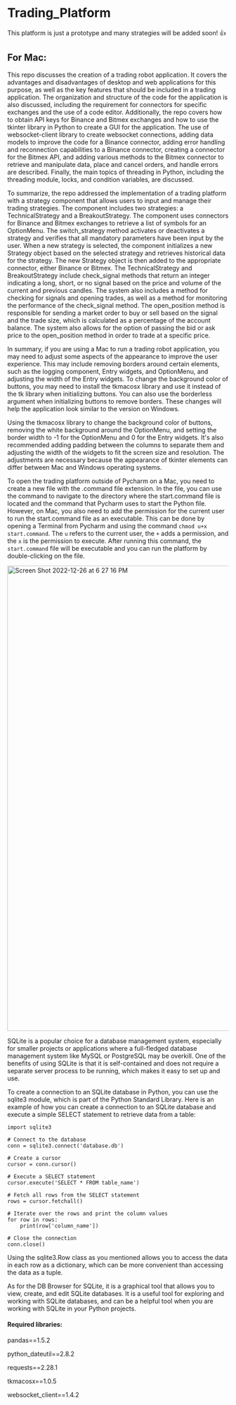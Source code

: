 # Trading_Platform
This platform is just a prototype and many strategies will be added soon! 👍

## For Mac:
This repo discusses the creation of a trading robot application. It covers the advantages and disadvantages of desktop and web applications for this purpose, as well as the key features that should be included in a trading application. The organization and structure of the code for the application is also discussed, including the requirement for connectors for specific exchanges and the use of a code editor. Additionally, the repo covers how to obtain API keys for Binance and Bitmex exchanges and how to use the tkinter library in Python to create a GUI for the application. The use of websocket-client library to create websocket connections, adding data models to improve the code for a Binance connector, adding error handling and reconnection capabilities to a Binance connector, creating a connector for the Bitmex API, and adding various methods to the Bitmex connector to retrieve and manipulate data, place and cancel orders, and handle errors are described. Finally, the main topics of threading in Python, including the threading module, locks, and condition variables, are discussed.

To summarize, the repo addressed the implementation of a trading platform with a strategy component that allows users to input and manage their trading strategies. The component includes two strategies: a TechnicalStrategy and a BreakoutStrategy. The component uses connectors for Binance and Bitmex exchanges to retrieve a list of symbols for an OptionMenu. The switch_strategy method activates or deactivates a strategy and verifies that all mandatory parameters have been input by the user. When a new strategy is selected, the component initializes a new Strategy object based on the selected strategy and retrieves historical data for the strategy. The new Strategy object is then added to the appropriate connector, either Binance or Bitmex. The TechnicalStrategy and BreakoutStrategy include check_signal methods that return an integer indicating a long, short, or no signal based on the price and volume of the current and previous candles. The system also includes a method for checking for signals and opening trades, as well as a method for monitoring the performance of the check_signal method. The open_position method is responsible for sending a market order to buy or sell based on the signal and the trade size, which is calculated as a percentage of the account balance. The system also allows for the option of passing the bid or ask price to the open_position method in order to trade at a specific price.

In summary, if you are using a Mac to run a trading robot application, you may need to adjust some aspects of the appearance to improve the user experience. This may include removing borders around certain elements, such as the logging component, Entry widgets, and OptionMenu, and adjusting the width of the Entry widgets. To change the background color of buttons, you may need to install the tkmacosx library and use it instead of the tk library when initializing buttons. You can also use the borderless argument when initializing buttons to remove borders. These changes will help the application look similar to the version on Windows.

Using the tkmacosx library to change the background color of buttons, removing the white background around the OptionMenu, and setting the border width to -1 for the OptionMenu and 0 for the Entry widgets. It's also recommended adding padding between the columns to separate them and adjusting the width of the widgets to fit the screen size and resolution. The adjustments are necessary because the appearance of tkinter elements can differ between Mac and Windows operating systems.

To open the trading platform outside of Pycharm on a Mac, you need to create a new file with the .command file extension. In the file, you can use the command to navigate to the directory where the start.command file is located and the command that Pycharm uses to start the Python file. However, on Mac, you also need to add the permission for the current user to run the start.command file as an executable. This can be done by opening a Terminal from Pycharm and using the command ```chmod u+x start.command```. The ```u``` refers to the current user, the ```+``` adds a permission, and the ```x``` is the permission to execute. After running this command, the ```start.command``` file will be executable and you can run the platform by double-clicking on the file.

<img width="1057" alt="Screen Shot 2022-12-26 at 6 27 16 PM" src="https://user-images.githubusercontent.com/25235989/209790797-c42e24d5-8aeb-456a-b22f-15a150f1ae3d.png">



SQLite is a popular choice for a database management system, especially for smaller projects or applications where a full-fledged database management system like MySQL or PostgreSQL may be overkill. One of the benefits of using SQLite is that it is self-contained and does not require a separate server process to be running, which makes it easy to set up and use.

To create a connection to an SQLite database in Python, you can use the sqlite3 module, which is part of the Python Standard Library. Here is an example of how you can create a connection to an SQLite database and execute a simple SELECT statement to retrieve data from a table:

```
import sqlite3

# Connect to the database
conn = sqlite3.connect('database.db')

# Create a cursor
cursor = conn.cursor()

# Execute a SELECT statement
cursor.execute('SELECT * FROM table_name')

# Fetch all rows from the SELECT statement
rows = cursor.fetchall()

# Iterate over the rows and print the column values
for row in rows:
    print(row['column_name'])

# Close the connection
conn.close()
```
Using the sqlite3.Row class as you mentioned allows you to access the data in each row as a dictionary, which can be more convenient than accessing the data as a tuple.

As for the DB Browser for SQLite, it is a graphical tool that allows you to view, create, and edit SQLite databases. It is a useful tool for exploring and working with SQLite databases, and can be a helpful tool when you are working with SQLite in your Python projects.



#### Required libraries:
pandas==1.5.2

python_dateutil==2.8.2

requests==2.28.1

tkmacosx==1.0.5

websocket_client==1.4.2
